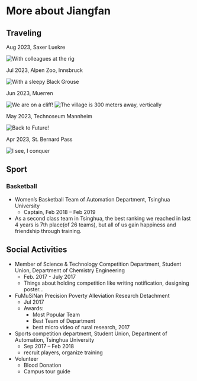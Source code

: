 # More about Jiangfan

## Traveling

Aug 2023, Saxer Luekre

![With colleagues at the rig](https://photos.app.goo.gl/KDQxUnpUeoKeHGDQ6)

Jul 2023, Alpen Zoo, Innsbruck

![With a sleepy **Black Grouse**](https://photos.app.goo.gl/3j4oUZuL9uNA9fo26)

Jun 2023, Muerren

![We are on a cliff!](https://photos.app.goo.gl/roJibBw6x1XnHezr9) ![The village is 300 meters away, vertically](https://photos.app.goo.gl/mWmf6yyP3S68kQo69)

May 2023, Technoseum Mannheim

![Back to Future!](https://photos.app.goo.gl/wV4GWhLYgkLegEYJ6)

Apr 2023, St. Bernard Pass

![I see, I conquer](https://photos.app.goo.gl/Z3Rf3m13XNhG8Fct8)

## Sport

### Basketball

* Women’s Basketball Team of Automation Department, Tsinghua University
  * Captain, Feb 2018 – Feb 2019
* As a second class team in Tsinghua, the best ranking we reached in last 4 years is 7th place(of  26 teams), but all of us gain happiness and friendship through training.

## Social Activities

* Member of Science \& Technology Competition Department, Student Union, Department of Chemistry Engineering
  * Feb. 2017 - July 2017
  * Things about holding competition like writing notification, designing poster...
* FuMuSiNan Precision Poverty Alleviation Research Detachment
  * Jul 2017
  * Awards:
    * Most Popular Team
    * Best Team of Department
    * best micro video of  rural research, 2017
* Sports competition department, Student Union, Department of Automation, Tsinghua University
  * Sep 2017 – Feb 2018
  * recruit players, organize training 
* Volunteer
  * Blood Donation
  * Campus tour guide
